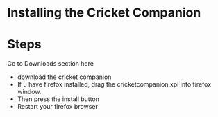 # Installing the Cricket Companion

# Steps #

Go to Downloads section here
  * download the cricket companion
  * If u have firefox installed, drag the cricketcompanion.xpi into firefox window.
  * Then press the install button
  * Restart your firefox browser